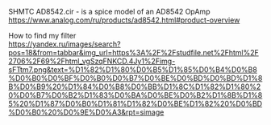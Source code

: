 SHMTC
AD8542.cir - is a spice model of an AD8542 OpAmp  
https://www.analog.com/ru/products/ad8542.html#product-overview  



  
How to find my filter  
https://yandex.ru/images/search?pos=18&from=tabbar&img_url=https%3A%2F%2Fstudfile.net%2Fhtml%2F2706%2F69%2Fhtml_vgSzqFNKCD.4Jy1%2Fimg-sFTtm7.png&text=%D1%82%D1%80%D0%B5%D1%85%D0%B4%D0%B8%D0%B0%D0%BF%D0%B0%D0%B7%D0%BE%D0%BD%D0%BD%D1%8B%D0%B9%20%D1%84%D0%B8%D0%BB%D1%8C%D1%82%D1%80%20%D0%B7%D0%B2%D1%83%D0%BA%D0%BE%D0%B2%D1%8B%D1%85%20%D1%87%D0%B0%D1%81%D1%82%D0%BE%D1%82%20%D0%BD%D0%B0%20%D0%9E%D0%A3&rpt=simage
